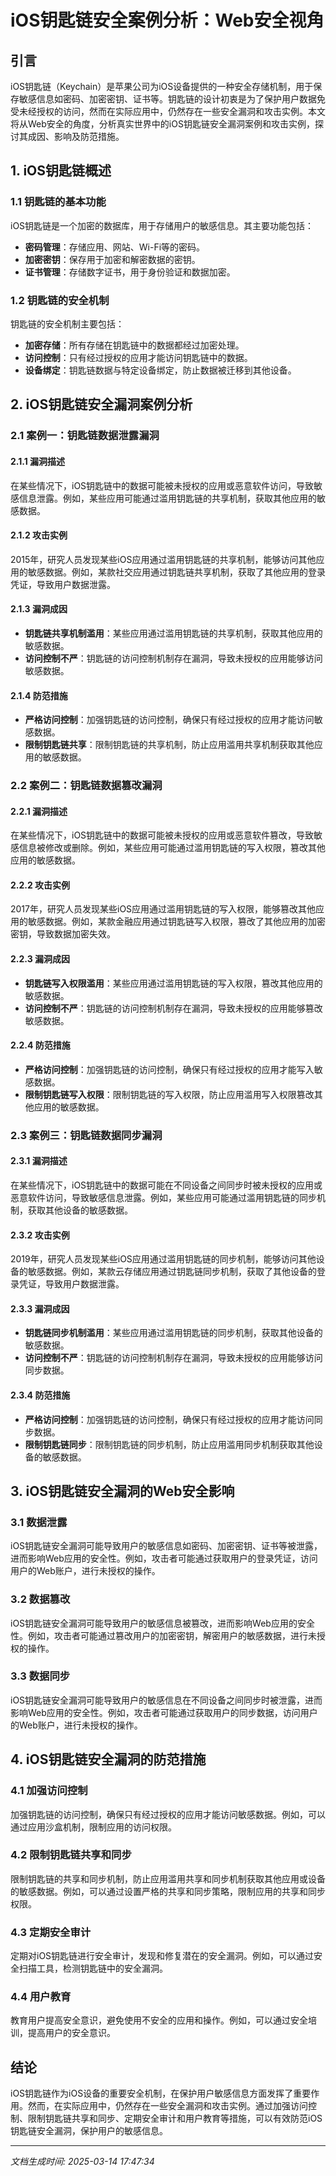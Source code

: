 # iOS钥匙链安全案例分析：Web安全视角

## 引言

iOS钥匙链（Keychain）是苹果公司为iOS设备提供的一种安全存储机制，用于保存敏感信息如密码、加密密钥、证书等。钥匙链的设计初衷是为了保护用户数据免受未经授权的访问，然而在实际应用中，仍然存在一些安全漏洞和攻击实例。本文将从Web安全的角度，分析真实世界中的iOS钥匙链安全漏洞案例和攻击实例，探讨其成因、影响及防范措施。

## 1. iOS钥匙链概述

### 1.1 钥匙链的基本功能

iOS钥匙链是一个加密的数据库，用于存储用户的敏感信息。其主要功能包括：

- **密码管理**：存储应用、网站、Wi-Fi等的密码。
- **加密密钥**：保存用于加密和解密数据的密钥。
- **证书管理**：存储数字证书，用于身份验证和数据加密。

### 1.2 钥匙链的安全机制

钥匙链的安全机制主要包括：

- **加密存储**：所有存储在钥匙链中的数据都经过加密处理。
- **访问控制**：只有经过授权的应用才能访问钥匙链中的数据。
- **设备绑定**：钥匙链数据与特定设备绑定，防止数据被迁移到其他设备。

## 2. iOS钥匙链安全漏洞案例分析

### 2.1 案例一：钥匙链数据泄露漏洞

#### 2.1.1 漏洞描述

在某些情况下，iOS钥匙链中的数据可能被未授权的应用或恶意软件访问，导致敏感信息泄露。例如，某些应用可能通过滥用钥匙链的共享机制，获取其他应用的敏感数据。

#### 2.1.2 攻击实例

2015年，研究人员发现某些iOS应用通过滥用钥匙链的共享机制，能够访问其他应用的敏感数据。例如，某款社交应用通过钥匙链共享机制，获取了其他应用的登录凭证，导致用户数据泄露。

#### 2.1.3 漏洞成因

- **钥匙链共享机制滥用**：某些应用通过滥用钥匙链的共享机制，获取其他应用的敏感数据。
- **访问控制不严**：钥匙链的访问控制机制存在漏洞，导致未授权的应用能够访问敏感数据。

#### 2.1.4 防范措施

- **严格访问控制**：加强钥匙链的访问控制，确保只有经过授权的应用才能访问敏感数据。
- **限制钥匙链共享**：限制钥匙链的共享机制，防止应用滥用共享机制获取其他应用的敏感数据。

### 2.2 案例二：钥匙链数据篡改漏洞

#### 2.2.1 漏洞描述

在某些情况下，iOS钥匙链中的数据可能被未授权的应用或恶意软件篡改，导致敏感信息被修改或删除。例如，某些应用可能通过滥用钥匙链的写入权限，篡改其他应用的敏感数据。

#### 2.2.2 攻击实例

2017年，研究人员发现某些iOS应用通过滥用钥匙链的写入权限，能够篡改其他应用的敏感数据。例如，某款金融应用通过钥匙链写入权限，篡改了其他应用的加密密钥，导致数据加密失效。

#### 2.2.3 漏洞成因

- **钥匙链写入权限滥用**：某些应用通过滥用钥匙链的写入权限，篡改其他应用的敏感数据。
- **访问控制不严**：钥匙链的访问控制机制存在漏洞，导致未授权的应用能够篡改敏感数据。

#### 2.2.4 防范措施

- **严格访问控制**：加强钥匙链的访问控制，确保只有经过授权的应用才能写入敏感数据。
- **限制钥匙链写入权限**：限制钥匙链的写入权限，防止应用滥用写入权限篡改其他应用的敏感数据。

### 2.3 案例三：钥匙链数据同步漏洞

#### 2.3.1 漏洞描述

在某些情况下，iOS钥匙链中的数据可能在不同设备之间同步时被未授权的应用或恶意软件访问，导致敏感信息泄露。例如，某些应用可能通过滥用钥匙链的同步机制，获取其他设备的敏感数据。

#### 2.3.2 攻击实例

2019年，研究人员发现某些iOS应用通过滥用钥匙链的同步机制，能够访问其他设备的敏感数据。例如，某款云存储应用通过钥匙链同步机制，获取了其他设备的登录凭证，导致用户数据泄露。

#### 2.3.3 漏洞成因

- **钥匙链同步机制滥用**：某些应用通过滥用钥匙链的同步机制，获取其他设备的敏感数据。
- **访问控制不严**：钥匙链的访问控制机制存在漏洞，导致未授权的应用能够访问同步数据。

#### 2.3.4 防范措施

- **严格访问控制**：加强钥匙链的访问控制，确保只有经过授权的应用才能访问同步数据。
- **限制钥匙链同步**：限制钥匙链的同步机制，防止应用滥用同步机制获取其他设备的敏感数据。

## 3. iOS钥匙链安全漏洞的Web安全影响

### 3.1 数据泄露

iOS钥匙链安全漏洞可能导致用户的敏感信息如密码、加密密钥、证书等被泄露，进而影响Web应用的安全性。例如，攻击者可能通过获取用户的登录凭证，访问用户的Web账户，进行未授权的操作。

### 3.2 数据篡改

iOS钥匙链安全漏洞可能导致用户的敏感信息被篡改，进而影响Web应用的安全性。例如，攻击者可能通过篡改用户的加密密钥，解密用户的敏感数据，进行未授权的操作。

### 3.3 数据同步

iOS钥匙链安全漏洞可能导致用户的敏感信息在不同设备之间同步时被泄露，进而影响Web应用的安全性。例如，攻击者可能通过获取用户的同步数据，访问用户的Web账户，进行未授权的操作。

## 4. iOS钥匙链安全漏洞的防范措施

### 4.1 加强访问控制

加强钥匙链的访问控制，确保只有经过授权的应用才能访问敏感数据。例如，可以通过应用沙盒机制，限制应用的访问权限。

### 4.2 限制钥匙链共享和同步

限制钥匙链的共享和同步机制，防止应用滥用共享和同步机制获取其他应用或设备的敏感数据。例如，可以通过设置严格的共享和同步策略，限制应用的共享和同步权限。

### 4.3 定期安全审计

定期对iOS钥匙链进行安全审计，发现和修复潜在的安全漏洞。例如，可以通过安全扫描工具，检测钥匙链中的安全漏洞。

### 4.4 用户教育

教育用户提高安全意识，避免使用不安全的应用和操作。例如，可以通过安全培训，提高用户的安全意识。

## 结论

iOS钥匙链作为iOS设备的重要安全机制，在保护用户敏感信息方面发挥了重要作用。然而，在实际应用中，仍然存在一些安全漏洞和攻击实例。通过加强访问控制、限制钥匙链共享和同步、定期安全审计和用户教育等措施，可以有效防范iOS钥匙链安全漏洞，保护用户的敏感信息。

---

*文档生成时间: 2025-03-14 17:47:34*



